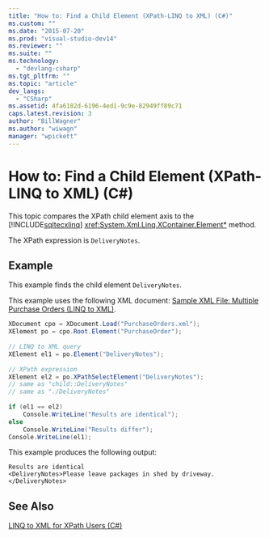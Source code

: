 ```yaml
---
title: "How to: Find a Child Element (XPath-LINQ to XML) (C#)"
ms.custom: ""
ms.date: "2015-07-20"
ms.prod: "visual-studio-dev14"
ms.reviewer: ""
ms.suite: ""
ms.technology: 
  - "devlang-csharp"
ms.tgt_pltfrm: ""
ms.topic: "article"
dev_langs: 
  - "CSharp"
ms.assetid: 4fa6182d-6196-4ed1-9c9e-82949ff89c71
caps.latest.revision: 3
author: "BillWagner"
ms.author: "wiwagn"
manager: "wpickett"
---
```

# How to: Find a Child Element (XPath-LINQ to XML) (C#)
This topic compares the XPath child element axis to the [!INCLUDE[sqltecxlinq](../../../../csharp\programming-guide\concepts\linq/includes/sqltecxlinq_md.md)] <xref:System.Xml.Linq.XContainer.Element*> method.  
  
 The XPath expression is `DeliveryNotes`.  
  
## Example  
 This example finds the child element `DeliveryNotes`.  
  
 This example uses the following XML document: [Sample XML File: Multiple Purchase Orders (LINQ to XML)](../../../../csharp\programming-guide\concepts\linq/sample-xml-file-multiple-purchase-orders-linq-to-xml.md).  
  
```c#  
XDocument cpo = XDocument.Load("PurchaseOrders.xml");  
XElement po = cpo.Root.Element("PurchaseOrder");  
  
// LINQ to XML query  
XElement el1 = po.Element("DeliveryNotes");  
  
// XPath expression  
XElement el2 = po.XPathSelectElement("DeliveryNotes");  
// same as "child::DeliveryNotes"  
// same as "./DeliveryNotes"  
  
if (el1 == el2)  
    Console.WriteLine("Results are identical");  
else  
    Console.WriteLine("Results differ");  
Console.WriteLine(el1);  
```  
  
 This example produces the following output:  
  
```  
Results are identical  
<DeliveryNotes>Please leave packages in shed by driveway.</DeliveryNotes>  
```  
  
## See Also  
 [LINQ to XML for XPath Users (C#)](../../../../csharp\programming-guide\concepts\linq/linq-to-xml-for-xpath-users.md)